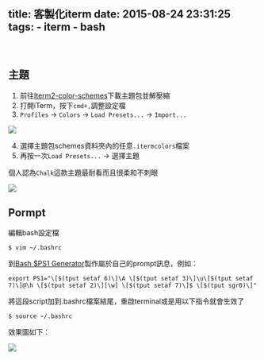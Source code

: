 title: 客製化iterm
date: 2015-08-24 23:31:25
tags:
    - iterm
    - bash
---
　
<!-- more -->

## 主題

1. 前往[Iterm2-color-schemes](http://iterm2colorschemes.com/)下載主題包並解壓縮
2. 打開iTerm，按下`cmd+,`調整設定檔
3. `Profiles` -> `Colors` -> `Load Presets...` -> `Import...`
  
  ![](preferences.png)

4. 選擇主題包schemes資料夾內的任意`.itermcolors`檔案
5. 再按一次`Load Presets...` -> 選擇主題

個人認為`Chalk`這款主題最耐看而且很柔和不刺眼

![](chalk.png)

## Pormpt

編輯bash設定檔

```
$ vim ~/.bashrc
```

到[Bash $PS1 Generator](https://www.kirsle.net/wizards/ps1.html)製作屬於自己的prompt訊息，例如：

```
export PS1="\[$(tput setaf 6)\]\A \[$(tput setaf 3)\]\u\[$(tput setaf 7)\]@\h \[$(tput setaf 2)\][\w] \[$(tput setaf 7)\]$ \[$(tput sgr0)\]"
```

將這段script加到.bashrc檔案結尾，重啟terminal或是用以下指令就會生效了

```
$ source ~/.bashrc
```

效果圖如下：

![](bash_prompt.png)
